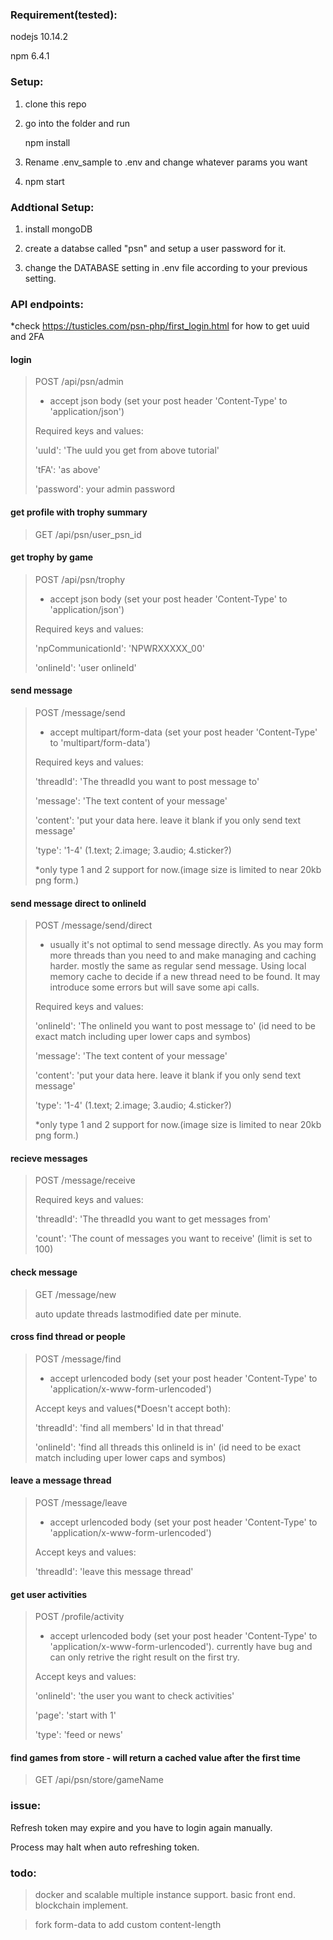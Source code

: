 ### Requirement(tested):
nodejs 10.14.2

npm 6.4.1

### Setup:
1. clone this repo

2. go into the folder and run 

   npm install

3. Rename .env_sample to .env and change whatever params you want

4. npm start

### Addtional Setup:
1. install mongoDB

2. create a databse called "psn" and setup a user password for it.

3. change the DATABASE setting in .env file according to your previous setting.

### API endpoints:

*check https://tusticles.com/psn-php/first_login.html for how to get uuid and 2FA


#### login 
> POST   /api/psn/admin
>
> * accept json body (set your post header 'Content-Type' to 'application/json')
>
> Required keys and values:  
>
> 'uuId': 'The uuId you get from above tutorial'
>
> 'tFA': 'as above'
>
> 'password': your admin password 


#### get profile with trophy summary                    
> GET   /api/psn/user_psn_id


#### get trophy by game
> POST   /api/psn/trophy
>
> * accept json body (set your post header 'Content-Type' to 'application/json')
>
> Required keys and values:  
>
> 'npCommunicationId': 'NPWRXXXXX_00'
>
> 'onlineId': 'user onlineId'
>


#### send message
> POST  /message/send
>
> * accept multipart/form-data (set your post header 'Content-Type' to 'multipart/form-data')
>
> Required keys and values:  
>
> 'threadId': 'The threadId you want to post message to'
>
> 'message': 'The text content of your message'
>
> 'content': 'put your data here. leave it blank if you only send text message'
>
> 'type': '1-4' (1.text; 2.image; 3.audio; 4.sticker?)  
>
> *only type 1 and 2 support for now.(image size is limited to near 20kb png form.)


#### send message direct to onlineId
> POST  /message/send/direct
> 
> * usually it's not optimal to send message directly. As you may form more threads than you need to and make managing and caching harder.
> mostly the same as regular send message. Using local memory cache to decide if a new thread need to be found. It may introduce some errors but will save some api calls.
>
> Required keys and values:  
>
> 'onlineId': 'The onlineId you want to post message to' (id need to be exact match including uper lower caps and symbos)
>
> 'message': 'The text content of your message'
>
> 'content': 'put your data here. leave it blank if you only send text message'
>
> 'type': '1-4' (1.text; 2.image; 3.audio; 4.sticker?)  
>
> *only type 1 and 2 support for now.(image size is limited to near 20kb png form.)



#### recieve messages
>POST   /message/receive
>
> 
>
> Required keys and values:  
>
> 'threadId': 'The threadId you want to get messages from'
>
> 'count': 'The count of messages you want to receive' (limit is set to 100)


#### check message
>GET    /message/new
>
>auto update threads lastmodified date per minute.


#### cross find thread or people
>POST   /message/find
>
> * accept urlencoded body (set your post header 'Content-Type' to 'application/x-www-form-urlencoded')
>
> Accept keys and values(*Doesn't accept both):  
>
> 'threadId': 'find all members' Id in that thread'
>
> 'onlineId': 'find all threads this onlineId is in' (id need to be exact match including uper lower caps and symbos)


#### leave a message thread
>POST   /message/leave
>
> * accept urlencoded body (set your post header 'Content-Type' to 'application/x-www-form-urlencoded')
>
> Accept keys and values:  
>
> 'threadId': 'leave this message thread'


#### get user activities
>POST   /profile/activity        
>
> * accept urlencoded body (set your post header 'Content-Type' to 'application/x-www-form-urlencoded').
>currently have bug and can only retrive the right result on the first try.
>
> Accept keys and values:  
>
> 'onlineId': 'the user you want to check activities'
>
> 'page': 'start with 1'
>
> 'type': 'feed or news'


#### find games from store  - will return a cached value after the first time
>GET    /api/psn/store/gameName
>


### issue:


Refresh token may expire and you have to login again manually.

Process may halt when auto refreshing token.


### todo:
> docker and scalable multiple instance support.
> basic front end.
> blockchain implement.

> fork form-data to add custom content-length


